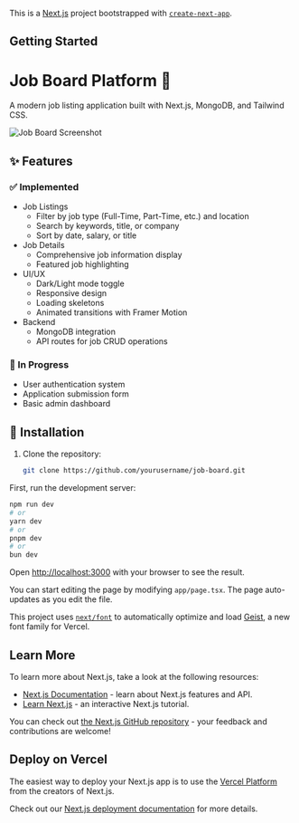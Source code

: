 This is a [Next.js](https://nextjs.org) project bootstrapped with [`create-next-app`](https://nextjs.org/docs/app/api-reference/cli/create-next-app).

## Getting Started


# Job Board Platform 🚀

A modern job listing application built with Next.js, MongoDB, and Tailwind CSS.

![Job Board Screenshot](/public/screenshot.png) <!-- Add your screenshot here -->

## ✨ Features

### ✅ Implemented
- Job Listings
  - Filter by job type (Full-Time, Part-Time, etc.) and location
  - Search by keywords, title, or company
  - Sort by date, salary, or title
- Job Details
  - Comprehensive job information display
  - Featured job highlighting
- UI/UX
  - Dark/Light mode toggle
  - Responsive design
  - Loading skeletons
  - Animated transitions with Framer Motion
- Backend
  - MongoDB integration
  - API routes for job CRUD operations

### 🚧 In Progress
- User authentication system
- Application submission form
- Basic admin dashboard

## 🔧 Installation

1. Clone the repository:
   ```bash
   git clone https://github.com/yourusername/job-board.git

First, run the development server:

```bash
npm run dev
# or
yarn dev
# or
pnpm dev
# or
bun dev
```

Open [http://localhost:3000](http://localhost:3000) with your browser to see the result.

You can start editing the page by modifying `app/page.tsx`. The page auto-updates as you edit the file.

This project uses [`next/font`](https://nextjs.org/docs/app/building-your-application/optimizing/fonts) to automatically optimize and load [Geist](https://vercel.com/font), a new font family for Vercel.

## Learn More

To learn more about Next.js, take a look at the following resources:

- [Next.js Documentation](https://nextjs.org/docs) - learn about Next.js features and API.
- [Learn Next.js](https://nextjs.org/learn) - an interactive Next.js tutorial.

You can check out [the Next.js GitHub repository](https://github.com/vercel/next.js) - your feedback and contributions are welcome!

## Deploy on Vercel

The easiest way to deploy your Next.js app is to use the [Vercel Platform](https://vercel.com/new?utm_medium=default-template&filter=next.js&utm_source=create-next-app&utm_campaign=create-next-app-readme) from the creators of Next.js.

Check out our [Next.js deployment documentation](https://nextjs.org/docs/app/building-your-application/deploying) for more details.
